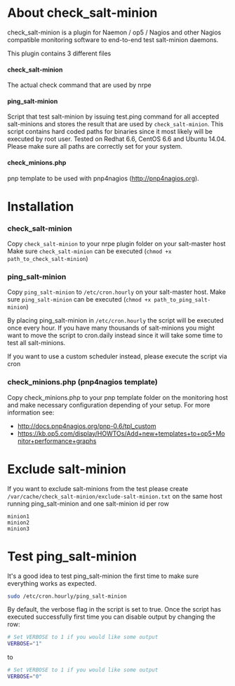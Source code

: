 # About check_salt-minion
check_salt-minion is a plugin for Naemon / op5 / Nagios and other Nagios compatible monitoring software to end-to-end test salt-minion daemons.

This plugin contains 3 different files
#### check_salt-minion
The actual check command that are used by nrpe

#### ping_salt-minion
Script that test salt-minion by issuing test.ping command for all accepted salt-minions and stores the result that are used by `check_salt-minion`. This script contains hard coded paths for binaries since it most likely will be executed by root user.
Tested on Redhat 6.6, CentOS 6.6 and Ubuntu 14.04. Please make sure all paths are correctly set for your system.

#### check_minions.php
pnp template to be used with pnp4nagios (http://pnp4nagios.org).

# Installation
### check_salt-minion
Copy `check_salt-minion` to your nrpe plugin folder on your salt-master host
Make sure `check_salt-minion` can be executed (`chmod +x path_to_check_salt-minion`)

### ping_salt-minion
Copy `ping_salt-minion` to `/etc/cron.hourly` on your salt-master host. 
Make sure `ping_salt-minion` can be executed (`chmod +x path_to_ping_salt-minion`)

By placing ping_salt-minion in `/etc/cron.hourly` the script will be executed once every hour. If you have many thousands of salt-minions you might want to move the script to cron.daily instead since it will take some time to test all salt-minions.

If you want to use a custom scheduler instead, please execute the script via cron

### check_minions.php (pnp4nagios template)
Copy check_minions.php to your pnp template folder on the monitoring host and make necessary configuration depending of your setup. For more information see:
- http://docs.pnp4nagios.org/pnp-0.6/tpl_custom
- https://kb.op5.com/display/HOWTOs/Add+new+templates+to+op5+Monitor+performance+graphs

# Exclude salt-minion
If you want to exclude salt-minions from the test please create `/var/cache/check_salt-minion/exclude-salt-minion.txt` on the same host running ping_salt-minion and one salt-minion id per row
```
minion1
minion2
minion3
```
# Test ping_salt-minion
It's a good idea to test ping_salt-minion the first time to make sure everything works as expected.
```bash
sudo /etc/cron.hourly/ping_salt-minion
```

By default, the verbose flag in the script is set to true. Once the script has executed successfully   first time you can disable output by changing the row:
```bash
# Set VERBOSE to 1 if you would like some output
VERBOSE="1"
```
to
```bash
# Set VERBOSE to 1 if you would like some output
VERBOSE="0"
```
